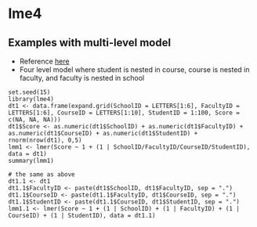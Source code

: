 # lme4

## Examples with multi-level model
* Reference [here](https://stats.stackexchange.com/questions/395801/multilevel-model-with-4-levels)
* Four level model where student is nested in course, course is nested in faculty, and faculty is nested in school

```
set.seed(15)
library(lme4)
dt1 <- data.frame(expand.grid(SchoolID = LETTERS[1:6], FacultyID = LETTERS[1:6], CourseID = LETTERS[1:10], StudentID = 1:100, Score = c(NA, NA, NA)))
dt1$Score <- as.numeric(dt1$SchoolID) + as.numeric(dt1$FacultyID) + as.numeric(dt1$CourseID) + as.numeric(dt1$StudentID) + rnorm(nrow(dt1), 0,5)
lmm1 <- lmer(Score ~ 1 + (1 | SchoolID/FacultyID/CourseID/StudentID), data = dt1)
summary(lmm1)  

# the same as above
dt1.1 <- dt1
dt1.1$FacultyID <- paste(dt1$SchoolID, dt1$FacultyID, sep = ".")
dt1.1$CourseID <- paste(dt1.1$FacultyID, dt1$CourseID, sep = ".")
dt1.1$StudentID <- paste(dt1.1$CourseID, dt1$StudentID, sep = ".")
lmm1.1 <- lmer(Score ~ 1 + (1 | SchoolID) + (1 | FacultyID) + (1 | CourseID) + (1 | StudentID), data = dt1.1)
```